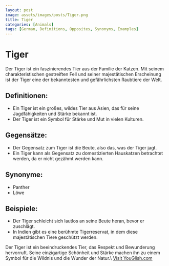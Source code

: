 ```yaml
---
layout: post
image: assets/images/posts/Tiger.png
title: Tiger
categories: [Animals]
tags: [German, Definitions, Opposites, Synonyms, Examples]
---
```


# Tiger

Der Tiger ist ein faszinierendes Tier aus der Familie der Katzen. Mit seinem charakteristischen gestreiften Fell und seiner majestätischen Erscheinung ist der Tiger eine der bekanntesten und gefährlichsten Raubtiere der Welt.

## Definitionen:

- Ein Tiger ist ein großes, wildes Tier aus Asien, das für seine Jagdfähigkeiten und Stärke bekannt ist.
- Der Tiger ist ein Symbol für Stärke und Mut in vielen Kulturen.

## Gegensätze:

- Der Gegensatz zum Tiger ist die Beute, also das, was der Tiger jagt.
- Ein Tiger kann als Gegensatz zu domestizierten Hauskatzen betrachtet werden, da er nicht gezähmt werden kann.

## Synonyme:

- Panther
- Löwe

## Beispiele:

- Der Tiger schleicht sich lautlos an seine Beute heran, bevor er zuschlägt.
- In Indien gibt es eine berühmte Tigerreservat, in dem diese majestätischen Tiere geschützt werden.

Der Tiger ist ein beeindruckendes Tier, das Respekt und Bewunderung hervorruft. Seine einzigartige Schönheit und Stärke machen ihn zu einem Symbol für die Wildnis und die Wunder der Natur.\ <a id="yg-widget-0" class="youglish-widget" data-query="Tiger" data-lang="german" data-components="8412" data-auto-start="0" data-bkg-color="theme_light" data-title="How%20to%20pronounce%20Tiger%20in%20German"  rel="nofollow" href="https://youglish.com">Visit YouGlish.com</a><script async src="https://youglish.com/public/emb/widget.js" charset="utf-8"></script>